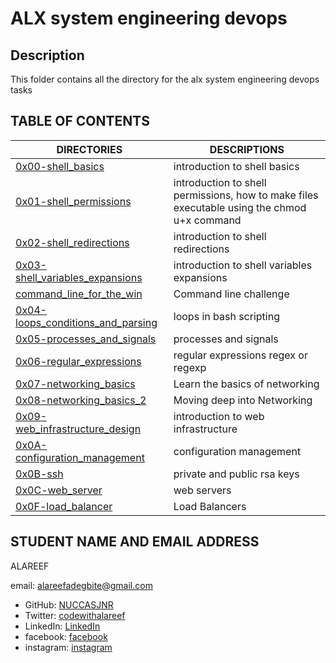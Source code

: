 # ALX system engineering devops

## Description
This folder contains all the directory for the alx system engineering devops tasks

## TABLE OF CONTENTS

DIRECTORIES | DESCRIPTIONS
------------|-------------
[0x00-shell_basics](./0x00-shell_basics) | introduction to shell basics
[0x01-shell_permissions](./0x01-shell_permissions) | introduction to shell permissions, how to make files executable using the chmod u+x command
[0x02-shell_redirections](0x02-shell_redirections) | introduction to shell redirections
[0x03-shell_variables_expansions](0x03-shell_variables_expansions) | introduction to shell variables expansions
[command_line_for_the_win](./command_line_for_the_win) | Command line challenge
[0x04-loops_conditions_and_parsing](./0x04-loops_conditions_and_parsing) | loops in bash scripting
[0x05-processes_and_signals](./0x05-processes_and_signals) | processes and signals
[0x06-regular_expressions](./0x06-regular_expressions) | regular expressions regex or regexp 
[0x07-networking_basics](./0x07-networking_basics) | Learn the basics of networking
[0x08-networking_basics_2](0x08-networking_basics_2) | Moving deep into Networking
[0x09-web_infrastructure_design](0x09-web_infrastructure_design) | introduction to web infrastructure
[0x0A-configuration_management](./0x0A-configuration_management) | configuration management
[0x0B-ssh](./0x0B-ssh) | private and public rsa keys
[0x0C-web_server](./0x0C-web_server) | web servers
[0x0F-load_balancer](./0x0F-load_balancer) | Load Balancers


## STUDENT NAME AND EMAIL ADDRESS
ALAREEF

email: alareefadegbite@gmail.com

- GitHub: [NUCCASJNR](https://github.com/NUCCASJNR)
- Twitter: [codewithalareef](https://twitter.com/codewithalareef)
- LinkedIn: [LinkedIn](https://linkedin.com/in/alareef)
- facebook: [facebook](https://www.facebook.com/profile.php?id=100088347365140)
- instagram: [instagram](https://instagram.com/a_l_a_r_e_e_f)


